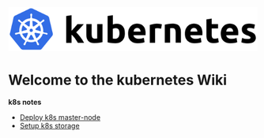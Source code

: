 ![kubernetes](./k8s/img/kubernetes.png)

# Welcome to the kubernetes Wiki

**k8s notes**

* [Deploy k8s master-node](k8s/k8s-master-node)
* [Setup k8s storage](k8s/k8s-storage)
